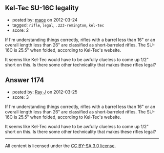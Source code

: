 ## Kel-Tec SU-16C legality

- posted by: [mace](https://stackexchange.com/users/-1/163-mace) on 2012-03-24
- tagged: `rifle`, `legal`, `.223-remington`, `kel-tec`
- score: 2

If I'm understanding things correctly, rifles with a barrel less than 16" or an overall length less than 26" are classified as short-barreled rifles. The SU-16C is 25.5" when folded, according to Kel-Tec's website.

It seems like Kel-Tec would have to be awfully clueless to come up 1/2" short on this. Is there some other technicality that makes these rifles legal?


## Answer 1174

- posted by: [Ray J](https://stackexchange.com/users/-1/166-ray-j) on 2012-03-25
- score: 3

If I'm understanding things correctly, rifles with a barrel less than 16" or an overall length less than 26" are classified as short-barreled rifles. The SU-16C is 25.5" when folded, according to Kel-Tec's website.

It seems like Kel-Tec would have to be awfully clueless to come up 1/2" short on this. Is there some other technicality that makes these rifles legal?



---

All content is licensed under the [CC BY-SA 3.0 license](https://creativecommons.org/licenses/by-sa/3.0/).
